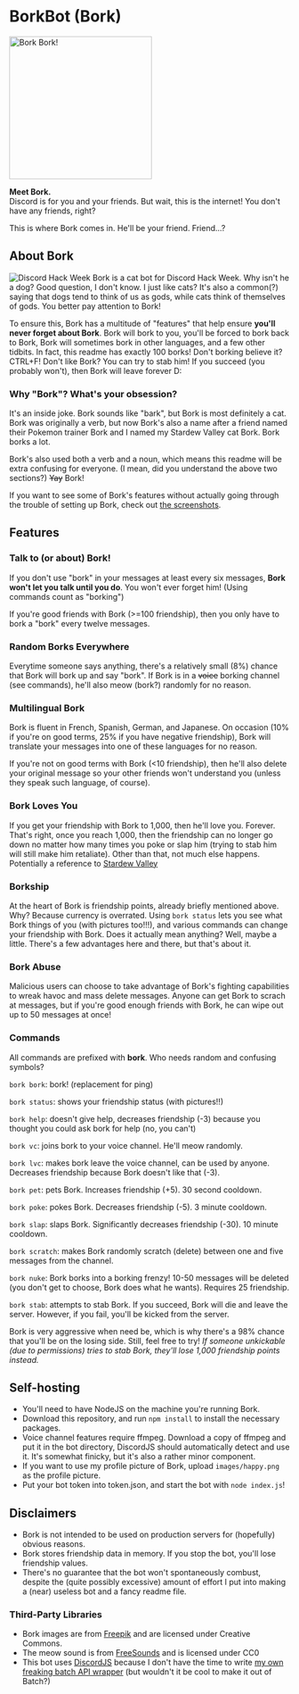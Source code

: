 # BorkBot (Bork)
<img src='https://ryan778.github.io/images/bork.png' alt='Bork Bork!' width=256px/>
<br/>

**Meet Bork.**
<br/>
Discord is for you and your friends. But wait, this is the internet! You don't have any friends, right?

This is where Bork comes in. He'll be your friend. Friend...?

## About Bork
![Discord Hack Week](https://cdn-images-1.medium.com/max/2560/1*lh6NS8hx0pu5mlZeSqnu5w.jpeg)
Bork is a cat bot for Discord Hack Week. Why isn't he a dog? Good question, I don't know. I just like cats?
It's also a common(?) saying that dogs tend to think of us as gods, while cats think of themselves of gods. You better pay attention to Bork!

To ensure this, Bork has a multitude of "features" that help ensure **you'll never forget about Bork**. Bork will bork to you, you'll be forced to bork back to Bork, Bork will sometimes bork in other languages, and a few other tidbits. In fact, this readme has exactly 100 borks! Don't borking believe it? CTRL+F! Don't like Bork? You can try to stab him! If you succeed (you probably won't), then Bork will leave forever D: 

### Why "Bork"? What's your obsession? ###

It's an inside joke. Bork sounds like "bark", but Bork is most definitely a cat. Bork was originally a verb, but now Bork's also a name after a friend named their Pokemon trainer Bork and I named my Stardew Valley cat Bork. Bork borks a lot. 

Bork's also used both a verb and a noun, which means this readme will be extra confusing for everyone. (I mean, did you understand the above two sections?) ~~Yay~~ Bork!

If you want to see some of Bork's features without actually going through the trouble of setting up Bork, check out [the screenshots](https://github.com/Ryan778/BorkBot/tree/master/screenshots). 

## Features

### Talk to (or about) Bork!
If you don't use "bork" in your messages at least every six messages, **Bork won't let you talk until you do**. You won't ever forget him! (Using commands count as "borking")

If you're good friends with Bork (>=100 friendship), then you only have to bork a "bork" every twelve messages. 

### Random Borks Everywhere
Everytime someone says anything, there's a relatively small (8%) chance that Bork will bork up and say "bork". 
If Bork is in a ~~voice~~ borking channel (see commands), he'll also meow (bork?) randomly for no reason. 

### Multilingual Bork
Bork is fluent in French, Spanish, German, and Japanese. On occasion (10% if you're on good terms, 25% if you have negative friendship), Bork will translate your messages into one of these languages for no reason. 

If you're not on good terms with Bork (<10 friendship), then he'll also delete your original message so your other friends won't understand you (unless they speak such language, of course). 

### Bork Loves You
If you get your friendship with Bork to 1,000, then he'll love you. Forever. That's right, once you reach 1,000, then the friendship can no longer go down no matter how many times you poke or slap him (trying to stab him will still make him retaliate). Other than that, not much else happens. 
Potentially a reference to [Stardew Valley](https://stardewvalleywiki.com/Animals#Cat_or_Dog)

### Borkship
At the heart of Bork is friendship points, already briefly mentioned above. Why? Because currency is overrated. Using `bork status` lets you see what Bork things of you (with pictures too!!!), and various commands can change your friendship with Bork. Does it actually mean anything? Well, maybe a little. There's a few advantages here and there, but that's about it.

### Bork Abuse
Malicious users can choose to take advantage of Bork's fighting capabilities to wreak havoc and mass delete messages. Anyone can get Bork to scrach at messages, but if you're good enough friends with Bork, he can wipe out up to 50 messages at once! 

### Commands
All commands are prefixed with **bork**. Who needs random and confusing symbols?

`bork bork`: bork! (replacement for ping)

`bork status`: shows your friendship status (with pictures!!)

`bork help`: doesn't give help, decreases friendship (-3) because you thought you could ask bork for help (no, you can't)

`bork vc`: joins bork to your voice channel. He'll meow randomly. 

`bork lvc`: makes bork leave the voice channel, can be used by anyone. Decreases friendship because Bork doesn't like that (-3). 

`bork pet`: pets Bork. Increases friendship (+5). 30 second cooldown. 

`bork poke`: pokes Bork. Decreases friendship (-5). 3 minute cooldown. 

`bork slap`: slaps Bork. Significantly decreases friendship (-30). 10 minute cooldown. 

`bork scratch`: makes Bork randomly scratch (delete) between one and five messages from the channel. 

`bork nuke`: Bork borks into a borking frenzy! 10-50 messages will be deleted (you don't get to choose, Bork does what he wants). Requires 25 friendship. 

`bork stab`: attempts to stab Bork. If you succeed, Bork will die and leave the server. However, if you fail, you'll be kicked from the server. 

Bork is very aggressive when need be, which is why there's a 98% chance that you'll be on the losing side. Still, feel free to try! *If someone unkickable (due to permissions) tries to stab Bork, they'll lose 1,000 friendship points instead.*

## Self-hosting
- You'll need to have NodeJS on the machine you're running Bork. 
- Download this repository, and run `npm install` to install the necessary packages. 
- Voice channel features require ffmpeg. Download a copy of ffmpeg and put it in the bot directory, DiscordJS should automatically detect and use it. It's somewhat finicky, but it's also a rather minor component. 
- If you want to use my profile picture of Bork, upload `images/happy.png` as the profile picture. 
- Put your bot token into token.json, and start the bot with `node index.js`!

## Disclaimers
- Bork is not intended to be used on production servers for (hopefully) obvious reasons. 
- Bork stores friendship data in memory. If you stop the bot, you'll lose friendship values. 
- There's no guarantee that the bot won't spontaneously combust, despite the (quite possibly excessive) amount of effort I put into making a (near) useless bot and a fancy readme file. 

### Third-Party Libraries
- Bork images are from [Freepik](https://www.freepik.com/free-vector/flat-pack-cute-cat-emojis_1001312.htm) and are licensed under Creative Commons. 
- The meow sound is from [FreeSounds](https://freesound.org/people/tuberatanka/sounds/110011/) and is licensed under CC0
- This bot uses [DiscordJS](https://discord.js.org/#/) because I don't have the time to write [my own freaking batch API wrapper](https://github.com/Mad0Max/discord.bat) (but wouldn't it be cool to make it out of Batch?)
